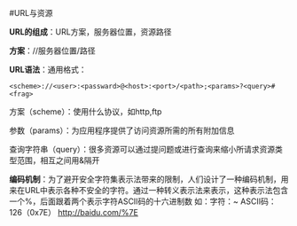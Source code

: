 #URL与资源

**URL的组成**：URL方案，服务器位置，资源路径

**方案**：//服务器位置/路径

**URL语法**：通用格式：

`<scheme>://<user>:<passward>@<host>:<port>/<path>;<params>?<query>#<frag>`

方案（scheme）：使用什么协议，如http,ftp

参数（params）：为应用程序提供了访问资源所需的所有附加信息

查询字符串（query）：很多资源可以通过提问题或进行查询来缩小所请求资源类型范围，相互之间用&隔开

**编码机制**：为了避开安全字符集表示法带来的限制，人们设计了一种编码机制，用来在URL中表示各种不安全的字符。通过一种转义表示法来表示，这种表示法包含一个%，后面跟着两个表示字符ASCII码的十六进制数
如：字符：~    ASCII码：126（0x7E）    http://baidu.com/%7E
